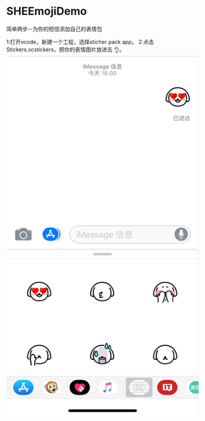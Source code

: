 # SHEEmojiDemo
简单两步--为你的短信添加自己的表情包

1:打开xcode，新建一个工程，选择sticher pack app。
2:点击Stickers.xcstickers，把你的表情图片放进去 👌。
![image](https://github.com/shelly8219/SHEEmojiDemo/blob/master/screenclip/screenclip.jpg)
